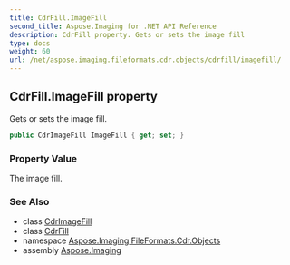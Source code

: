 ```yaml
---
title: CdrFill.ImageFill
second_title: Aspose.Imaging for .NET API Reference
description: CdrFill property. Gets or sets the image fill
type: docs
weight: 60
url: /net/aspose.imaging.fileformats.cdr.objects/cdrfill/imagefill/
---
```

## CdrFill.ImageFill property

Gets or sets the image fill.

```csharp
public CdrImageFill ImageFill { get; set; }
```

### Property Value

The image fill.

### See Also

* class [CdrImageFill](../../../aspose.imaging.fileformats.cdr.types/cdrimagefill/)
* class [CdrFill](../)
* namespace [Aspose.Imaging.FileFormats.Cdr.Objects](../../cdrfill/)
* assembly [Aspose.Imaging](../../../)


